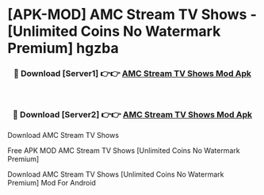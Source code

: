 # [APK-MOD] AMC  Stream TV Shows - [Unlimited Coins No Watermark Premium] hgzba



<div align="center">
<h3>🔴 Download [Server1] 👉👉 <a href="https://momento.my/?title=AMC__Stream_TV_Shows">AMC  Stream TV Shows Mod Apk</a></h3><br>

<h3>🔴 Download [Server2] 👉👉 <a href="https://momento.my/?title=AMC__Stream_TV_Shows">AMC  Stream TV Shows Mod Apk</a></h3>
</div>



Download AMC  Stream TV Shows 

Free APK MOD AMC  Stream TV Shows [Unlimited Coins No Watermark Premium]

Download AMC  Stream TV Shows [Unlimited Coins No Watermark Premium] Mod For Android

